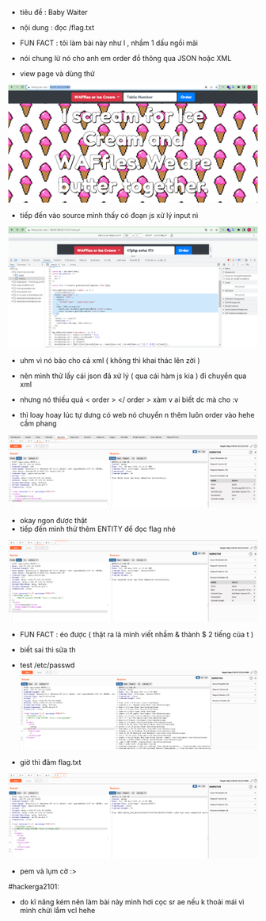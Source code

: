 - tiêu đề : Baby Waiter
- nội dung : đọc /flag.txt 

- FUN FACT : tôi làm bài này như l , nhầm 1 dấu ngồi mãi 

- nói chung lừ nó cho anh em order đồ thông qua JSON hoặc XML 

- view page và dùng thử 

![Alt text](<../image/20.1.png>)

- tiếp đến vào source mình thấy có đoạn js xử lý input nì 

![Alt text](<../image/20.2.png>)

- uhm vì nó bảo cho cả xml ( không thì khai thác lên zời )

- nên mình thử lấy cái json đã xử lý ( qua cái hàm js kia ) đi chuyển qua xml 
- nhưng nó thiếu quả < order > </ order > xàm v ai biết dc mà cho :v 
- thì loay hoay lúc tự dưng có web nó chuyển n thêm luôn order vào hehe cầm phang 

![Alt text](<../image/20.3.png>)

- okay ngon được thật 
- tiếp đến mình thử thêm ENTITY để đọc flag nhé 

![Alt text](<../image/20.4.png>)

- FUN FACT : éo được ( thật ra là mình viết nhầm & thành $ 2 tiếng của t )
- biết sai thì sửa th 
- test /etc/passwd
![Alt text](<../image/20.5.png>)

- giờ thì đâm flag.txt 

![Alt text](<../image/20.6.png>)

- pem và lụm cờ :> 

#hackerga2101:
- do kĩ năng kém nên làm bài này mình hơi cọc sr ae nếu k thoải mái vì mình chửi lắm vcl hehe